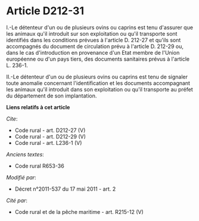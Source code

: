 # Article D212-31

I.-Le détenteur d'un ou de plusieurs ovins ou caprins est tenu d'assurer que les animaux qu'il introduit sur son exploitation
ou qu'il transporte sont identifiés dans les conditions prévues à l'article D. 212-27 et qu'ils sont accompagnés du document
de circulation prévu à l'article D. 212-29 ou, dans le cas d'introduction en provenance d'un Etat membre de l'Union
européenne ou d'un pays tiers, des documents sanitaires prévus à l'article L. 236-1. 

II.-Le détenteur d'un ou de plusieurs ovins ou caprins est tenu de signaler toute anomalie concernant l'identification et les
documents accompagnant les animaux qu'il introduit dans son exploitation ou qu'il transporte au préfet du département de son
implantation.

**Liens relatifs à cet article**

_Cite_:

  - Code rural - art. D212-27 (V)
  - Code rural - art. D212-29 (V)
  - Code rural - art. L236-1 (V)

_Anciens textes_:

  - Code rural R653-36

_Modifié par_:

  - Décret n°2011-537 du 17 mai 2011 - art. 2

_Cité par_:

  - Code rural et de la pêche maritime - art. R215-12 (V)
